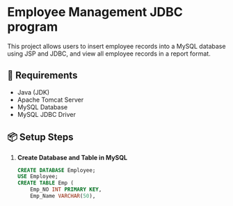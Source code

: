# Employee Management JDBC program

This project allows users to insert employee records into a MySQL database using JSP and JDBC, and view all employee records in a report format.

## 🔧 Requirements

- Java (JDK)
- Apache Tomcat Server
- MySQL Database
- MySQL JDBC Driver

## 📦 Setup Steps

1. **Create Database and Table in MySQL**
   ```sql
   CREATE DATABASE Employee;
   USE Employee;
   CREATE TABLE Emp (
       Emp_NO INT PRIMARY KEY,
       Emp_Name VARCHAR(50),
